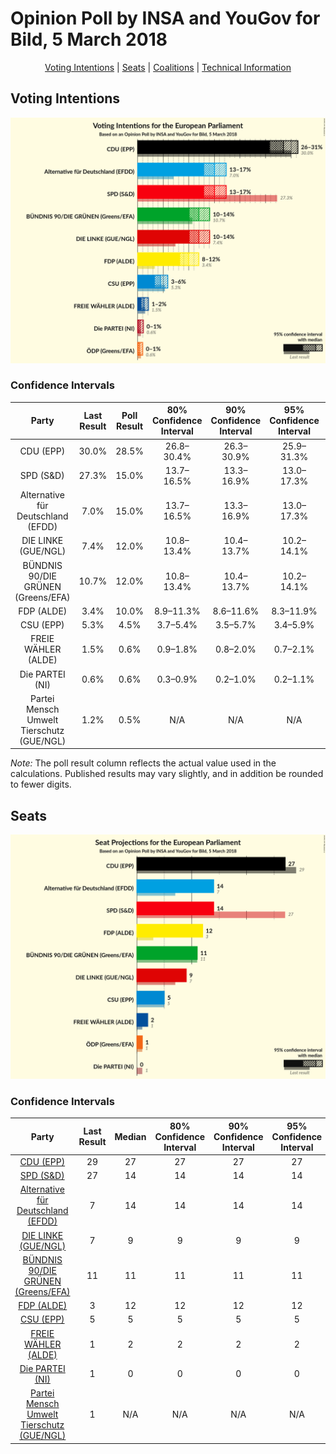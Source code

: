 # Opinion Poll by INSA and YouGov for Bild, 5 March 2018

<p align="center"><a href="#voting-intentions">Voting Intentions</a> | <a href="#seats">Seats</a> | <a href="#coalitions">Coalitions</a> | <a href="#technical-information">Technical Information</a></p>

## Voting Intentions

![Graph with voting intentions not yet produced](2018-03-05-INSAandYouGov.png "Voting Intentions")

### Confidence Intervals

| Party | Last Result | Poll Result | 80% Confidence Interval | 90% Confidence Interval | 95% Confidence Interval | 99% Confidence Interval |
|:-----:|:-----------:|:-----------:|:-----------------------:|:-----------------------:|:-----------------------:|:-----------------------:|
| CDU (EPP) | 30.0% | 28.5% | 26.8–30.4% |26.3–30.9% |25.9–31.3% |25.0–32.2% |
| SPD (S&D) | 27.3% | 15.0% | 13.7–16.5% |13.3–16.9% |13.0–17.3% |12.4–18.0% |
| Alternative für Deutschland (EFDD) | 7.0% | 15.0% | 13.7–16.5% |13.3–16.9% |13.0–17.3% |12.4–18.0% |
| DIE LINKE (GUE/NGL) | 7.4% | 12.0% | 10.8–13.4% |10.4–13.7% |10.2–14.1% |9.6–14.8% |
| BÜNDNIS 90/DIE GRÜNEN (Greens/EFA) | 10.7% | 12.0% | 10.8–13.4% |10.4–13.7% |10.2–14.1% |9.6–14.8% |
| FDP (ALDE) | 3.4% | 10.0% | 8.9–11.3% |8.6–11.6% |8.3–11.9% |7.8–12.6% |
| CSU (EPP) | 5.3% | 4.5% | 3.7–5.4% |3.5–5.7% |3.4–5.9% |3.1–6.4% |
| FREIE WÄHLER (ALDE) | 1.5% | 0.6% | 0.9–1.8% |0.8–2.0% |0.7–2.1% |0.6–2.4% |
| Die PARTEI (NI) | 0.6% | 0.6% | 0.3–0.9% |0.2–1.0% |0.2–1.1% |0.1–1.3% |
| Partei Mensch Umwelt Tierschutz (GUE/NGL) | 1.2% | 0.5% | N/A |N/A |N/A |N/A |

*Note:* The poll result column reflects the actual value used in the calculations. Published results may vary slightly, and in addition be rounded to fewer digits.

## Seats

![Graph with seats not yet produced](2018-03-05-INSAandYouGov-seats.png "Seats")

### Confidence Intervals

| Party | Last Result | Median | 80% Confidence Interval | 90% Confidence Interval | 95% Confidence Interval | 99% Confidence Interval |
|:-----:|:-----------:|:------:|:-----------------------:|:-----------------------:|:-----------------------:|:-----------------------:|
| <a href="#cdu-(epp)">CDU (EPP)</a> | 29 | 27 | 27 |27 |27 |27 |
| <a href="#spd-(s&d)">SPD (S&D)</a> | 27 | 14 | 14 |14 |14 |14 |
| <a href="#alternative-für-deutschland-(efdd)">Alternative für Deutschland (EFDD)</a> | 7 | 14 | 14 |14 |14 |14–15 |
| <a href="#die-linke-(gue/ngl)">DIE LINKE (GUE/NGL)</a> | 7 | 9 | 9 |9 |9 |9–11 |
| <a href="#bÜndnis-90/die-grÜnen-(greens/efa)">BÜNDNIS 90/DIE GRÜNEN (Greens/EFA)</a> | 11 | 11 | 11 |11 |11 |11–12 |
| <a href="#fdp-(alde)">FDP (ALDE)</a> | 3 | 12 | 12 |12 |12 |9–12 |
| <a href="#csu-(epp)">CSU (EPP)</a> | 5 | 5 | 5 |5 |5 |5 |
| <a href="#freie-wÄhler-(alde)">FREIE WÄHLER (ALDE)</a> | 1 | 2 | 2 |2 |2 |1–2 |
| <a href="#die-partei-(ni)">Die PARTEI (NI)</a> | 1 | 0 | 0 |0 |0 |0–1 |
| <a href="#partei-mensch-umwelt-tierschutz-(gue/ngl)">Partei Mensch Umwelt Tierschutz (GUE/NGL)</a> | 1 | N/A | N/A |N/A |N/A |N/A |

